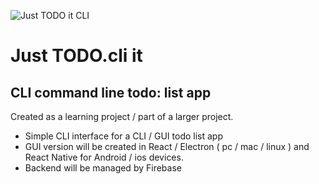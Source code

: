 ![Just TODO it CLI](./assests/gitHub/gitBanner.png)

# Just TODO.cli it
## CLI command line todo: list app

Created as a learning project / part of a larger project.
- Simple CLI interface for a CLI / GUI todo list app
- GUI version will be created in React / Electron ( pc / mac / linux ) and React Native for Android / ios devices.
- Backend will be managed by Firebase